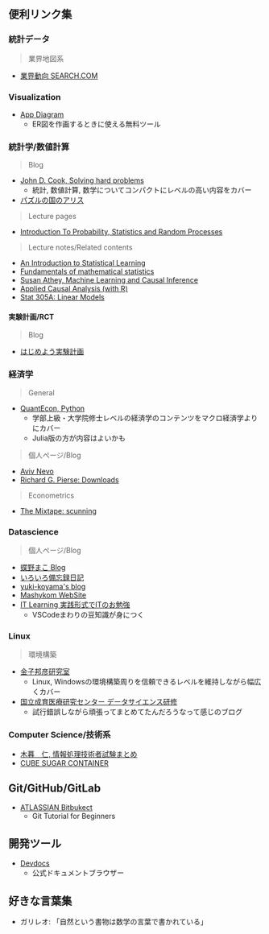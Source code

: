 ## 便利リンク集
### 統計データ

> 業界地図系

- [業界動向 SEARCH.COM](https://gyokai-search.com/)

### Visualization

- [App Diagram](https://app.diagrams.net/)
    - ER図を作画するときに使える無料ツール



### 統計学/数値計算

> Blog

- [John D. Cook, Solving hard problems](https://www.johndcook.com/blog/)
    - 統計, 数値計算, 数学についてコンパクトにレベルの高い内容をカバー
- [パズルの国のアリス](https://www.nikkei-science.com/page/magazine/alice/yyyymm/question.html)

> Lecture pages

- [Introduction To Probability, Statistics and Random Processes](https://www.probabilitycourse.com/chapter6/6_2_2_markov_chebyshev_inequalities.php)

> Lecture notes/Related contents

- [An Introduction to Statistical Learning](https://www.statlearning.com/)
- [Fundamentals of mathematical statistics](https://www.statlect.com/fundamentals-of-statistics/)
- [Susan Athey, Machine Learning and Causal Inference](https://gsbdbi.github.io/ml_tutorial/index.html)
- [Applied Causal Analysis (with R)](https://bookdown.org/paul/applied-causal-analysis/)
- [Stat 305A: Linear Models](https://artowen.su.domains/courses/305a/)

#### 実験計画/RCT

> Blog

- [はじめよう実験計画](https://www.doe-get-started.com/)


### 経済学

> General

- [QuantEcon, Python](https://python.quantecon.org)
    - 学部上級・大学院修士レベルの経済学のコンテンツをマクロ経済学よりにカバー
    - Julia版の方が内容はよいかも


> 個人ページ/Blog

- [Aviv Nevo](https://web.sas.upenn.edu/anevo/60-2/)
- [Richard G. Pierse: Downloads](http://rpierse.esy.es/rpierse/files/)

> Econometrics

- [The Mixtape: scunning](https://github.com/scunning1975/mixtape)


### Datascience

> 個人ページ/Blog

- [蝶野まこ Blog](https://tex2e.github.io/blog/)
- [いろいろ備忘録日記](https://devlights.hatenablog.com/)
- [yuki-koyama's blog](https://yuki-koyama.hatenablog.com/)
- [Mashykom WebSite](https://www.koi.mashykom.com/index.html)
- [IT Learning 実践形式でITのお勉強](https://obenkyolab.com/)
    - VSCodeまわりの豆知識が身につく
### Linux

> 環境構築

- [金子邦彦研究室](https://www.kkaneko.jp/index.html)
    - Linux, Windowsの環境構築周りを信頼できるレベルを維持しながら幅広くカバー
- [国立成育医療研究センター データサイエンス研修](https://foxglovetree.wiki.fc2.com/wiki/Environment)
    - 試行錯誤しながら頑張ってまとめてたんだろうなって感じのブログ

### Computer Science/技術系

- [木暮　仁, 情報処理技術者試験まとめ](http://www.kogures.com/hitoshi/webtext/index.html/index.html#or)
- [CUBE SUGAR CONTAINER](https://blog.amedama.jp/)


## Git/GitHub/GitLab

- [ATLASSIAN Bitbukect](https://www.atlassian.com/git)
    - Git Tutorial for Beginners


## 開発ツール

- [Devdocs](https://devdocs.io/)
    - 公式ドキュメントブラウザー

## 好きな言葉集

- ガリレオ: 「自然という書物は数学の言葉で書かれている」
